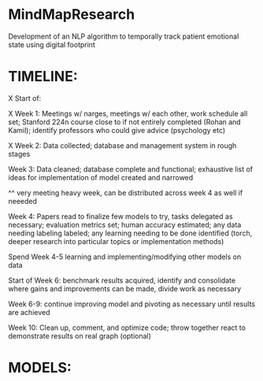 # MindMapResearch
Development of an NLP algorithm to temporally track patient emotional state using digital footprint

# TIMELINE:

X Start of:

X Week 1: Meetings w/ narges, meetings w/ each other, work schedule all set; Stanford 224n course close to if not entirely completed (Rohan and Kamil); identify professors who could give advice (psychology etc)

X Week 2: Data collected; database and management system in rough stages

Week 3: Data cleaned; database complete and functional; exhaustive list of ideas for implementation of model created and narrowed

^^ very meeting heavy week, can be distributed across week 4 as well if neeeded

Week 4: Papers read to finalize few models to try, tasks delegated as necessary; evaluation metrics set; human accuracy estimated; any data needing labeling labeled; any learning needing to be done identified (torch, deeper research into particular topics or implementation methods)

Spend Week 4-5 learning and implementing/modifying other models on data

Start of Week 6: benchmark results acquired, identify and consolidate where gains and improvements can be made, divide work as necessary

Week 6-9: continue improving model and pivoting as necessary until results are achieved

Week 10: Clean up, comment, and optimize code; throw together react to demonstrate results on real graph (optional)

# MODELS:

